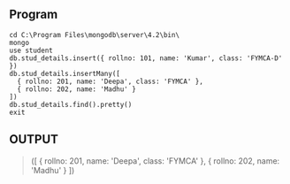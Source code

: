 ## Program
```
cd C:\Program Files\mongodb\server\4.2\bin\
mongo
use student
db.stud_details.insert({ rollno: 101, name: 'Kumar', class: 'FYMCA-D' })
db.stud_details.insertMany([
  { rollno: 201, name: 'Deepa', class: 'FYMCA' },
  { rollno: 202, name: 'Madhu' }
])
db.stud_details.find().pretty()
exit
```

## OUTPUT 
> ([
  { rollno: 201, name: 'Deepa', class: 'FYMCA' },
  { rollno: 202, name: 'Madhu' }
])



